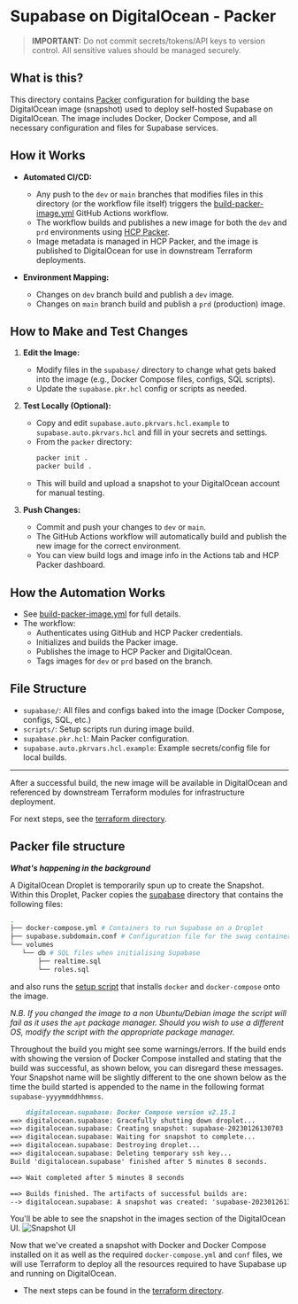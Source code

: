 # Supabase on DigitalOcean - Packer

> **IMPORTANT:** Do not commit secrets/tokens/API keys to version control. All sensitive values should be managed securely.

## What is this?
This directory contains [Packer](https://www.packer.io/) configuration for building the base DigitalOcean image (snapshot) used to deploy self-hosted Supabase on DigitalOcean. The image includes Docker, Docker Compose, and all necessary configuration and files for Supabase services.

## How it Works
- **Automated CI/CD:**
  - Any push to the `dev` or `main` branches that modifies files in this directory (or the workflow file itself) triggers the [build-packer-image.yml](../.github/workflows/build-packer-image.yml) GitHub Actions workflow.
  - The workflow builds and publishes a new image for both the `dev` and `prd` environments using [HCP Packer](https://developer.hashicorp.com/packer/docs/hcp).
  - Image metadata is managed in HCP Packer, and the image is published to DigitalOcean for use in downstream Terraform deployments.

- **Environment Mapping:**
  - Changes on `dev` branch build and publish a `dev` image.
  - Changes on `main` branch build and publish a `prd` (production) image.

## How to Make and Test Changes
1. **Edit the Image:**
   - Modify files in the `supabase/` directory to change what gets baked into the image (e.g., Docker Compose files, configs, SQL scripts).
   - Update the `supabase.pkr.hcl` config or scripts as needed.

2. **Test Locally (Optional):**
   - Copy and edit `supabase.auto.pkrvars.hcl.example` to `supabase.auto.pkrvars.hcl` and fill in your secrets and settings.
   - From the `packer` directory:
     ```bash
     packer init .
     packer build .
     ```
   - This will build and upload a snapshot to your DigitalOcean account for manual testing.

3. **Push Changes:**
   - Commit and push your changes to `dev` or `main`.
   - The GitHub Actions workflow will automatically build and publish the new image for the correct environment.
   - You can view build logs and image info in the Actions tab and HCP Packer dashboard.

## How the Automation Works
- See [build-packer-image.yml](../.github/workflows/build-packer-image.yml) for full details.
- The workflow:
  - Authenticates using GitHub and HCP Packer credentials.
  - Initializes and builds the Packer image.
  - Publishes the image to HCP Packer and DigitalOcean.
  - Tags images for `dev` or `prd` based on the branch.

## File Structure
- `supabase/`: All files and configs baked into the image (Docker Compose, configs, SQL, etc.)
- `scripts/`: Setup scripts run during image build.
- `supabase.pkr.hcl`: Main Packer configuration.
- `supabase.auto.pkrvars.hcl.example`: Example secrets/config file for local builds.

---

After a successful build, the new image will be available in DigitalOcean and referenced by downstream Terraform modules for infrastructure deployment.

For next steps, see the [terraform directory](../terraform/).

## Packer file structure

**_What's happening in the background_**

 A DigitalOcean Droplet is temporarily spun up to create the Snapshot. Within this Droplet, Packer copies the [supabase](./packer/supabase) directory that contains the following files:

 ```bash
 .
├── docker-compose.yml # Containers to run Supabase on a Droplet
├── supabase.subdomain.conf # Configuration file for the swag container (runs nginx)
└── volumes
    └── db # SQL files when initialising Supabase
        ├── realtime.sql
        └── roles.sql
 ```

 and also runs the [setup script](./packer/scripts/setup.sh) that installs `docker` and `docker-compose` onto the image.

 _N.B. If you changed the image to a non Ubuntu/Debian image the script will fail as it uses the `apt` package manager. Should you wish to use a different OS, modify the script with the appropriate package manager._

 Throughout the build you might see some warnings/errors. If the build ends with showing the version of Docker Compose installed and stating that the build was successful, as shown below, you can disregard these messages. Your Snapshot name will be slightly different to the one shown below as the time the build started is appended to the name in the following format `supabase-yyyymmddhhmmss`.

```md
    digitalocean.supabase: Docker Compose version v2.15.1
==> digitalocean.supabase: Gracefully shutting down droplet...
==> digitalocean.supabase: Creating snapshot: supabase-20230126130703
==> digitalocean.supabase: Waiting for snapshot to complete...
==> digitalocean.supabase: Destroying droplet...
==> digitalocean.supabase: Deleting temporary ssh key...
Build 'digitalocean.supabase' finished after 5 minutes 8 seconds.

==> Wait completed after 5 minutes 8 seconds

==> Builds finished. The artifacts of successful builds are:
--> digitalocean.supabase: A snapshot was created: 'supabase-20230126130703' (ID: 125670916) in regions 'ams3'
```

You'll be able to see the snapshot in the images section of the DigitalOcean UI.
![Snapshot UI](../assets/Snapshots-UI.png "Snapshot UI")

Now that we've created a snapshot with Docker and Docker Compose installed on it as well as the required `docker-compose.yml` and `conf` files, we will use Terraform to deploy all the resources required to have Supabase up and running on DigitalOcean.

* The next steps can be found in the [terraform directory](../terraform/).